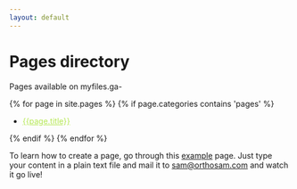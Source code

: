 ```yaml
---
layout: default
---
```


# Pages directory

Pages available on myfiles.ga-

{% for page in site.pages %}
  {% if page.categories contains 'pages' %}
    <ul>
  <li><a href="{{page.url}}" style="color:#b5e853;">{{page.title}}</a></li>
    </ul>
  {% endif %}
{% endfor %}

To learn how to create a page, go through this [example](https://drive.google.com/file/d/1zChg_4ftQVWqrdxO7uPYkQR6d5A5MwH9/view) page. Just type your content in a plain text file and mail it to [sam@orthosam.com](mailto:sam@orthosam.com) and watch it go live!
